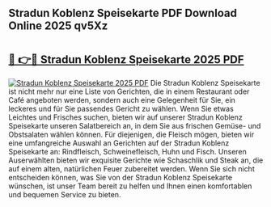## Stradun Koblenz Speisekarte PDF Download Online 2025 qv5Xz

# <h2><a href="http://gcd5jz.nevu.top/?p=Stradun+Koblenz+Speisekarte">🔗 👉🔴 Stradun Koblenz Speisekarte 2025 PDF</a></h2>

[![Stradun Koblenz Speisekarte 2025 PDF](https://i.imgur.com/dBaPXMq.png)](http://gcd5jz.nevu.top/?p=Stradun+Koblenz+Speisekarte)
Die Stradun Koblenz Speisekarte ist nicht mehr nur eine Liste von Gerichten, die in einem Restaurant oder Café angeboten werden, sondern auch eine Gelegenheit für Sie, ein leckeres und für Sie passendes Gericht zu wählen. Wenn Sie etwas Leichtes und Frisches suchen, bieten wir auf unserer Stradun Koblenz Speisekarte unseren Salatbereich an, in dem Sie aus frischen Gemüse- und Obstsalaten wählen können. Für diejenigen, die Fleisch mögen, bieten wir eine umfangreiche Auswahl an Gerichten auf der Stradun Koblenz Speisekarte an: Rindfleisch, Schweinefleisch, Huhn und Fisch. Unseren Auserwählten bieten wir exquisite Gerichte wie Schaschlik und Steak an, die auf einem alten, natürlichen Feuer zubereitet werden. Wenn Sie sich nicht entscheiden können, was Sie von der Stradun Koblenz Speisekarte wünschen, ist unser Team bereit zu helfen und Ihnen einen komfortablen und bequemen Service zu bieten.
